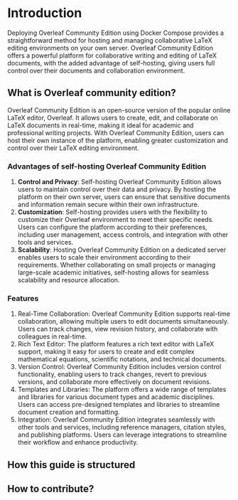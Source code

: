 # Introduction
Deploying Overleaf Community Edition using Docker Compose provides a straightforward method for hosting and managing collaborative LaTeX editing environments on your own server. Overleaf Community Edition offers a powerful platform for collaborative writing and editing of LaTeX documents, with the added advantage of self-hosting, giving users full control over their documents and collaboration environment.


## What is Overleaf community edition?
Overleaf Community Edition is an open-source version of the popular online LaTeX editor, Overleaf. It allows users to create, edit, and collaborate on LaTeX documents in real-time, making it ideal for academic and professional writing projects. With Overleaf Community Edition, users can host their own instance of the platform, enabling greater customization and control over their LaTeX editing environment.

### Advantages of self-hosting Overleaf Community Edition

1. **Control and Privacy**: Self-hosting Overleaf Community Edition allows users to maintain control over their data and privacy. By hosting the platform on their own server, users can ensure that sensitive documents and information remain secure within their own infrastructure.
2. **Customization**: Self-hosting provides users with the flexibility to customize their Overleaf environment to meet their specific needs. Users can configure the platform according to their preferences, including user management, access controls, and integration with other tools and services.
3. **Scalability**: Hosting Overleaf Community Edition on a dedicated server enables users to scale their environment according to their requirements. Whether collaborating on small projects or managing large-scale academic initiatives, self-hosting allows for seamless scalability and resource allocation.


### Features
1. Real-Time Collaboration: Overleaf Community Edition supports real-time collaboration, allowing multiple users to edit documents simultaneously. Users can track changes, view revision history, and collaborate with colleagues in real-time.
2. Rich Text Editor: The platform features a rich text editor with LaTeX support, making it easy for users to create and edit complex mathematical equations, scientific notations, and technical documents.
3. Version Control: Overleaf Community Edition includes version control functionality, enabling users to track changes, revert to previous versions, and collaborate more effectively on document revisions.
4. Templates and Libraries: The platform offers a wide range of templates and libraries for various document types and academic disciplines. Users can access pre-designed templates and libraries to streamline document creation and formatting.
5. Integration: Overleaf Community Edition integrates seamlessly with other tools and services, including reference managers, citation styles, and publishing platforms. Users can leverage integrations to streamline their workflow and enhance productivity.


## How this guide is structured

## How to contribute?
